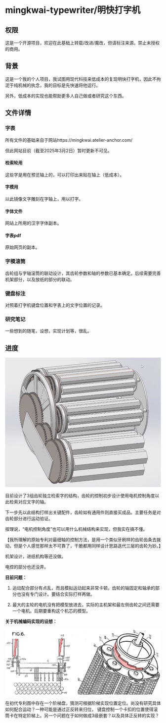 # mingkwai-typewriter/明快打字机


## 权限
这是一个开源项目，欢迎在此基础上转载/改进/魔改，但请标注来源。禁止未授权的商用。


## 背景
这是一个我的个人项目，我试图用现代科技来低成本的复现明快打字机，因此不拘泥于纯机械的执念，我的目标是先快速将他运行。

另外，低成本的实现也能帮助更多人自己做或者研究这个东西。

## 文件详情

### 字表
所有文件的基础来自于网站https://mingkwai.atelier-anchor.com/

但此网站目前（截至2025年3月2日）暂时更新不可见。

#### 检索轮用
这些字是用在预览轴上的，可以打印出来贴在轴上（低成本）。

#### 字模用
以此镜像文字雕刻在字轴上，用以打字。

#### 字体文件
网站上所用的汉字字体副本。

#### 字表pdf
原始网页的副本。

### 字模滚筒
齿轮组与字轴滚筒的联动设计，其齿轮参数和轴的参数已基本确定。后续需要完善机架部分，以及放纸的部分的联动。


### 键盘标注
对照着打字机键盘位置和字表上的文字位置的记录。

### 研究笔记
一些想到的随笔，设想，实现计划等，很乱。

## 进度
![v0.1 design](imgs/v0_1.png)

目前设计了3组齿轮独立检索字的结构，齿轮的控制初步设计使用电机控制角度以此检索对应文字的轴。

下一步先以此结构打样出关键配件，齿轮如有通用件则直接买成品。主要任务是对齿轮部分进行运动验证。

按理说，“电机控制角度”也可以用什么机械结构来实现，但我实在搞不懂。

【我所理解的原始专利对最细轴的控制方法，是用一个类似牙刷样的齿轮齿条去拨动，但是个人感觉那样太不可靠了，干脆都用同样设计思路迭代三层的齿轮为妙。】

机架设计，进纸机构等还没做。

电控的部分也还没弄。



**目前问题：**

1. 运动配合部分有点乱，而且模拟运动起来非常卡顿。齿轮的轴固定和轴承的部分也没有专门设计。要结合实际打样再做。

2. 最大的主轮的电机没有把模型放进去，实际的主机架和最左侧齿轮之间还需要一个电机。后期要重构这个机芯的模型。


**关于机械编码实现的设想：**

![step encoder](imgs/step_encoder.png)

在初代专利图中存在一个阶梯盘，猜测可根据阶梯实现位置定位。尚没有研究具体如何配合运动？一种可能是通过正反转来归位，
键盘控制一个卡扣的位置使得滚筒卡在特定阶梯上。另一个问题在于如何做成3级嵌套？以及具体正反转的实现？

